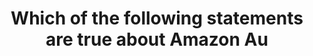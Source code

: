 ---
layout: answer
title: "Which of the following statements are true about Amazon Au"
blurb: "Both Amazon Aurora and RDS are relational database offerings. But Aurora only supports MySQL and PostgreSQL. Amazon Aurora is a relational database offe"
quid: 248
---